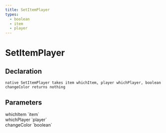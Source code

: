 ```yaml
---
title: SetItemPlayer
types:
  - boolean
  - item
  - player
---
```


# SetItemPlayer

## Declaration

```
native SetItemPlayer takes item whichItem, player whichPlayer, boolean changeColor returns nothing
```

## Parameters
<dl>
  <dt>whichItem `item`</dt>
  <dd></dd>

  <dt>whichPlayer `player`</dt>
  <dd></dd>

  <dt>changeColor `boolean`</dt>
  <dd></dd>
</dl>